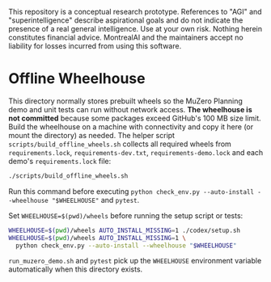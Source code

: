 This repository is a conceptual research prototype. References to "AGI" and "superintelligence" describe aspirational goals and do not indicate the presence of a real general intelligence. Use at your own risk. Nothing herein constitutes financial advice. MontrealAI and the maintainers accept no liability for losses incurred from using this software.

# Offline Wheelhouse

This directory normally stores prebuilt wheels so the MuZero Planning demo and
unit tests can run without network access. **The wheelhouse is not committed**
because some packages exceed GitHub's 100 MB size limit. Build the wheelhouse on
a machine with connectivity and copy it here (or mount the directory) as
needed. The helper script
`scripts/build_offline_wheels.sh` collects all required wheels from
`requirements.lock`, `requirements-dev.txt`, `requirements-demo.lock`
and each demo's `requirements.lock` file:

```bash
./scripts/build_offline_wheels.sh
```
Run this command before executing `python check_env.py --auto-install --wheelhouse "$WHEELHOUSE"` and `pytest`.

Set `WHEELHOUSE=$(pwd)/wheels` before running the setup script or tests:

```bash
WHEELHOUSE=$(pwd)/wheels AUTO_INSTALL_MISSING=1 ./codex/setup.sh
WHEELHOUSE=$(pwd)/wheels AUTO_INSTALL_MISSING=1 \
  python check_env.py --auto-install --wheelhouse "$WHEELHOUSE"
```

`run_muzero_demo.sh` and `pytest` pick up the `WHEELHOUSE` environment
variable automatically when this directory exists.
